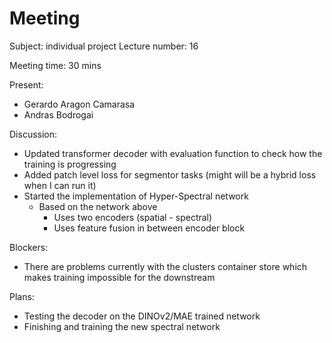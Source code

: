 # Meeting

Subject: individual project
Lecture number: 16

Meeting time: 30 mins

Present: 
- Gerardo Aragon Camarasa
- Andras Bodrogai

Discussion: 
- Updated transformer decoder with evaluation function to check how the training is progressing
- Added patch level loss for segmentor tasks (might will be a hybrid loss when I can run it)
- Started the implementation of Hyper-Spectral network
    - Based on the network above
        - Uses two encoders (spatial - spectral)
        - Uses feature fusion in between encoder block

Blockers:
- There are problems currently with the clusters container store which makes training impossible for the downstream



Plans:
- Testing the decoder on the DINOv2/MAE trained network
- Finishing and training the new spectral network
